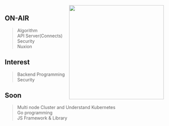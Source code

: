 <img align='right' src="https://github-readme-stats.vercel.app/api/top-langs/?username=gsniper777&langs_count=7" width="300">

## ON-AIR
> Algorithm  
> API Server(Connects)  
> Security  
> Nuxion  

## Interest  
> Backend Programming  
> Security  

## Soon   
> Multi node Cluster and Understand Kubernetes  
> Go programming  
> JS Framework & Library
